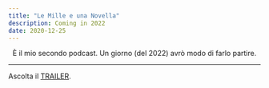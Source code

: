 ```yaml
---
title: "Le Mille e una Novella"
description: Coming in 2022
date: 2020-12-25
---
```


<div align="center">È il mio secondo podcast. Un giorno (del 2022) avrò modo di farlo partire. </div>

---

Ascolta il [TRAILER](https://www.spreaker.com/user/13456442/la-novella-di-natale).

